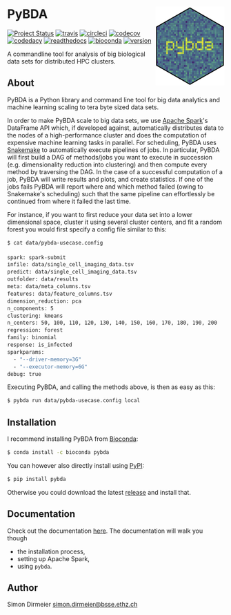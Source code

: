 # PyBDA <img src="https://raw.githubusercontent.com/cbg-ethz/pybda/master/_fig/sticker_pybda.png" align="right" width="160px"/>

[![Project Status](http://www.repostatus.org/badges/latest/wip.svg)](http://www.repostatus.org/#wip)
[![travis](https://img.shields.io/travis/cbg-ethz/pybda/master.svg?&logo=travis)](https://travis-ci.org/cbg-ethz/pybda/)
[![circleci](https://img.shields.io/circleci/project/github/cbg-ethz/pybda/master.svg?&logo=circleci)](https://circleci.com/gh/cbg-ethz/pybda/)
[![codecov](https://codecov.io/gh/cbg-ethz/pybda/branch/master/graph/badge.svg)](https://codecov.io/gh/cbg-ethz/pybda)
[![codedacy](https://api.codacy.com/project/badge/Grade/a4cca665933a4def9c2cfc88d7bbbeae)](https://www.codacy.com/app/simon-dirmeier/pybda?utm_source=github.com&amp;utm_medium=referral&amp;utm_content=cbg-ethz/pybda&amp;utm_campaign=Badge_Grade)
[![readthedocs](https://readthedocs.org/projects/pybda/badge/?version=latest)](http://pybda.readthedocs.io/en/latest)
[![bioconda](https://img.shields.io/badge/install%20with-bioconda-brightgreen.svg?style=flat)](http://bioconda.github.io/recipes/pybda/README.html)
[![version](https://img.shields.io/pypi/v/pybda.svg?colorB=black&style=flat)](https://pypi.org/project/pybda/)

A commandline tool for analysis of big biological data sets for distributed HPC clusters.

## About

PyBDA is a Python library and command line tool for big data analytics and machine learning scaling to tera byte sized data sets.

In order to make PyBDA scale to big data sets, we use [Apache Spark](https://spark.apache.org/)'s DataFrame API which, if developed against, automatically distributes
data to the nodes of a high-performance cluster and does the computation of expensive machine learning tasks in parallel.
For scheduling, PyBDA uses [Snakemake](https://snakemake.readthedocs.io/en/stable/) to automatically execute pipelines of jobs. In particular, PyBDA will first build a DAG of methods/jobs
you want to execute in succession (e.g. dimensionality reduction into clustering) and then compute every method by traversing the DAG.
In the case of a successful computation of a job, PyBDA will write results and plots, and create statistics. If one of the jobs fails PyBDA will report where and which method failed
(owing to Snakemake's scheduling) such that the same pipeline can effortlessly be continued from where it failed the last time.

For instance, if you want to first reduce your data set into a lower dimensional space, cluster it using several cluster centers, and fit a random forest you would first specify a config file similar to this:

```bash
$ cat data/pybda-usecase.config

spark: spark-submit
infile: data/single_cell_imaging_data.tsv
predict: data/single_cell_imaging_data.tsv
outfolder: data/results
meta: data/meta_columns.tsv
features: data/feature_columns.tsv
dimension_reduction: pca
n_components: 5
clustering: kmeans
n_centers: 50, 100, 110, 120, 130, 140, 150, 160, 170, 180, 190, 200
regression: forest
family: binomial
response: is_infected
sparkparams:
  - "--driver-memory=3G"
  - "--executor-memory=6G"
debug: true
```

Executing PyBDA, and calling the methods above, is then as easy as this:

```bash
$ pybda run data/pybda-usecase.config local
```

## Installation

I recommend installing PyBDA from [Bioconda](https://bioconda.github.io/recipes/pybda/README.html?highlight=pybda#recipe-Recipe%20&#x27;pybda&#x27;):

```bash
$ conda install -c bioconda pybda
```

You can however also directly install using [PyPI](https://pypi.org/project/pybda/):

```bash
$ pip install pybda
```

Otherwise you could download the latest [release](https://github.com/cbg-ethz/pybda/releases) and install that.

## Documentation

Check out the documentation [here](https://pybda.readthedocs.io/en/latest/).
The documentation will walk you though

* the installation process,
* setting up Apache Spark,
* using `pybda`.

## Author

Simon Dirmeier <a href="mailto:simon.dirmeier@bsse.ethz.ch">simon.dirmeier@bsse.ethz.ch</a>
